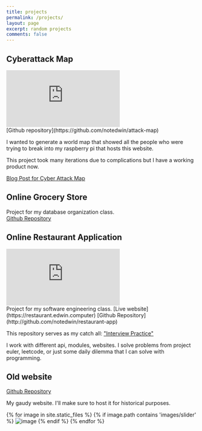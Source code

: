 ```yaml
---
title: projects
permalink: /projects/
layout: page
excerpt: random projects
comments: false
---
```


## Cyberattack Map

<div class="embed-responsive">
<embed src="https://map.edwin.computer">
</div>
[Github repository](https://github.com/notedwin/attack-map)

I wanted to generate a world map that showed all the people who were trying to break into my raspberry pi that hosts this website.

This project took many iterations due to complications but I have a working product now.

[Blog Post for Cyber Attack Map](https://edwin.computer/attack-map/)

## Online Grocery Store

Project for my database organization class.  
[Github Repository](https://github.com/notedwin/GroceryStore)

## Online Restaurant Application

<div class="embed-responsive">
<embed src="https://restaurant.edwin.computer">
</div>
Project for my software engineering class.  
[Live website](https://restaurant.edwin.computer)  
[Github Repository](http://github.com/notedwin/restaurant-app)

This repository serves as my catch all: ["Interview Practice"](https://github.com/notedwin/interview-practice)

I work with different api, modules, websites. I solve problems from project euler, leetcode, or just some daily dilemma that I can solve with programming.

## Old website

[Github Repository](https://github.com/notedwin/personal-website)

My gaudy website. I'll make sure to host it for historical purposes.

{% for image in site.static_files %}
{% if image.path contains 'images/slider' %}
<img src="{{ site.baseurl }}{{ image.path }}" alt="image" />
{% endif %}
{% endfor %}
